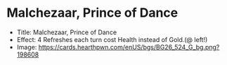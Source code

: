 # Malchezaar, Prince of Dance
- Title:  Malchezaar, Prince of Dance
- Effect:  4 Refreshes each turn cost Health instead of Gold.(@ left!)
- Image:  https://cards.hearthpwn.com/enUS/bgs/BG26_524_G_bg.png?198608
